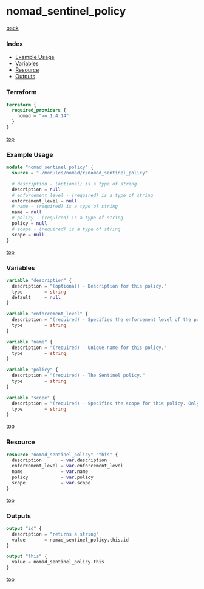 # nomad_sentinel_policy

[back](../nomad.md)

### Index

- [Example Usage](#example-usage)
- [Variables](#variables)
- [Resource](#resource)
- [Outputs](#outputs)

### Terraform

```terraform
terraform {
  required_providers {
    nomad = ">= 1.4.14"
  }
}
```

[top](#index)

### Example Usage

```terraform
module "nomad_sentinel_policy" {
  source = "./modules/nomad/r/nomad_sentinel_policy"

  # description - (optional) is a type of string
  description = null
  # enforcement_level - (required) is a type of string
  enforcement_level = null
  # name - (required) is a type of string
  name = null
  # policy - (required) is a type of string
  policy = null
  # scope - (required) is a type of string
  scope = null
}
```

[top](#index)

### Variables

```terraform
variable "description" {
  description = "(optional) - Description for this policy."
  type        = string
  default     = null
}

variable "enforcement_level" {
  description = "(required) - Specifies the enforcement level of the policy."
  type        = string
}

variable "name" {
  description = "(required) - Unique name for this policy."
  type        = string
}

variable "policy" {
  description = "(required) - The Sentinel policy."
  type        = string
}

variable "scope" {
  description = "(required) - Specifies the scope for this policy. Only 'submit-job' is currently supported."
  type        = string
}
```

[top](#index)

### Resource

```terraform
resource "nomad_sentinel_policy" "this" {
  description       = var.description
  enforcement_level = var.enforcement_level
  name              = var.name
  policy            = var.policy
  scope             = var.scope
}
```

[top](#index)

### Outputs

```terraform
output "id" {
  description = "returns a string"
  value       = nomad_sentinel_policy.this.id
}

output "this" {
  value = nomad_sentinel_policy.this
}
```

[top](#index)